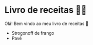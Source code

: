 # Livro de receitas :man_cook:

Olá! Bem vindo ao meu livro de receitas :wave:

* Strogonoff de frango
* Pavê